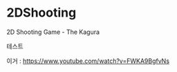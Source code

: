 # 2DShooting
2D Shooting Game - The Kagura

테스트

이거 : https://www.youtube.com/watch?v=FWKA9BgfvNs



